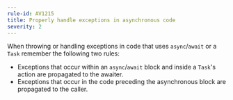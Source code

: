 ```yaml
---
rule-id: AV1215
title: Properly handle exceptions in asynchronous code
severity: 2
---
```

When throwing or handling exceptions in code that uses `async`/`await` or a `Task` remember the following two rules:

- Exceptions that occur within an `async`/`await` block and inside a `Task`'s action are propagated to the awaiter.
- Exceptions that occur in the code preceding the asynchronous block are propagated to the caller.
